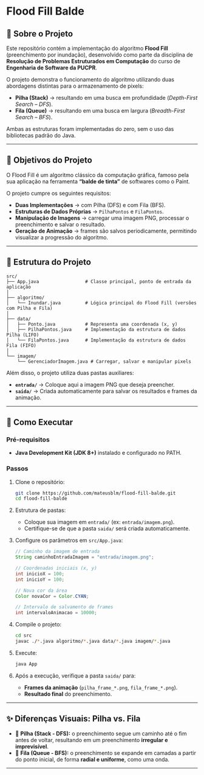 # Flood Fill Balde

## 📖 Sobre o Projeto

Este repositório contém a implementação do algoritmo **Flood Fill** (preenchimento por inundação), desenvolvido como parte da disciplina de **Resolução de Problemas Estruturados em Computação** do curso de **Engenharia de Software da PUCPR**.

O projeto demonstra o funcionamento do algoritmo utilizando duas abordagens distintas para o armazenamento de pixels:  
- **Pilha (Stack)** → resultando em uma busca em profundidade (*Depth-First Search – DFS*).  
- **Fila (Queue)** → resultando em uma busca em largura (*Breadth-First Search – BFS*).  

Ambas as estruturas foram implementadas do zero, sem o uso das bibliotecas padrão do Java.

---

## 🎯 Objetivos do Projeto

O Flood Fill é um algoritmo clássico da computação gráfica, famoso pela sua aplicação na ferramenta **“balde de tinta”** de softwares como o Paint.  

O projeto cumpre os seguintes requisitos:  
- **Duas Implementações** → com Pilha (DFS) e com Fila (BFS).  
- **Estruturas de Dados Próprias** → `PilhaPontos` e `FilaPontos`.  
- **Manipulação de Imagens** → carregar uma imagem PNG, processar o preenchimento e salvar o resultado.  
- **Geração de Animação** → frames são salvos periodicamente, permitindo visualizar a progressão do algoritmo.

---

## 📂 Estrutura do Projeto

```
src/
├── App.java                 # Classe principal, ponto de entrada da aplicação
│
├── algoritmo/
│   └── Inundar.java         # Lógica principal do Flood Fill (versões com Pilha e Fila)
│
├── data/
│   ├── Ponto.java           # Representa uma coordenada (x, y)
│   ├── PilhaPontos.java     # Implementação da estrutura de dados Pilha (LIFO)
│   └── FilaPontos.java      # Implementação da estrutura de dados Fila (FIFO)
│
└── imagem/
    └── GerenciadorImagem.java # Carregar, salvar e manipular pixels
```

Além disso, o projeto utiliza duas pastas auxiliares:  
- **`entrada/`** → Coloque aqui a imagem PNG que deseja preencher.  
- **`saida/`** → Criada automaticamente para salvar os resultados e frames da animação.  

---

## 🚀 Como Executar

### Pré-requisitos
- **Java Development Kit (JDK 8+)** instalado e configurado no PATH.

### Passos

1. Clone o repositório:
   ```bash
   git clone https://github.com/mateusblm/flood-fill-balde.git
   cd flood-fill-balde
   ```

2. Estrutura de pastas:  
   - Coloque sua imagem em `entrada/` (ex: `entrada/imagem.png`).  
   - Certifique-se de que a pasta `saida/` será criada automaticamente.  

3. Configure os parâmetros em `src/App.java`:
   ```java
   // Caminho da imagem de entrada
   String caminhoEntradaImagem = "entrada/imagem.png";

   // Coordenadas iniciais (x, y)
   int inicioX = 100; 
   int inicioY = 100; 

   // Nova cor da área
   Color novaCor = Color.CYAN; 

   // Intervalo de salvamento de frames
   int intervaloAnimacao = 10000;
   ```

4. Compile o projeto:
   ```bash
   cd src
   javac ./*.java algoritmo/*.java data/*.java imagem/*.java
   ```

5. Execute:
   ```bash
   java App
   ```

6. Após a execução, verifique a pasta `saida/` para:
   - **Frames da animação** (`pilha_frame_*.png`, `fila_frame_*.png`).  
   - **Resultado final** do preenchimento.  

---

## ✨ Diferenças Visuais: Pilha vs. Fila

- 🎨 **Pilha (Stack - DFS):** o preenchimento segue um caminho até o fim antes de voltar, resultando em um preenchimento **irregular e imprevisível**.  
- 🌊 **Fila (Queue - BFS):** o preenchimento se expande em camadas a partir do ponto inicial, de forma **radial e uniforme**, como uma onda.

---
